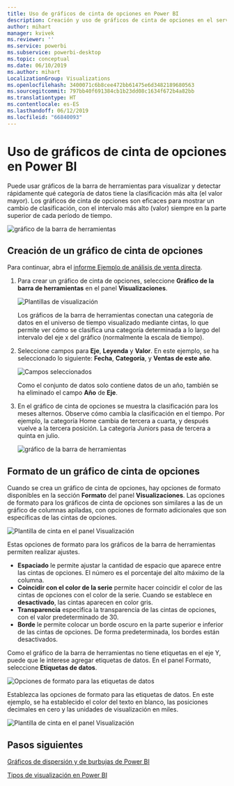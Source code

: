 ```yaml
---
title: Uso de gráficos de cinta de opciones en Power BI
description: Creación y uso de gráficos de cinta de opciones en el servicio Power BI y Power BI Desktop
author: mihart
manager: kvivek
ms.reviewer: ''
ms.service: powerbi
ms.subservice: powerbi-desktop
ms.topic: conceptual
ms.date: 06/10/2019
ms.author: mihart
LocalizationGroup: Visualizations
ms.openlocfilehash: 3400071c6b8cee472bb61475e6d3482189680563
ms.sourcegitcommit: 797bb40f691384cb1b23dd08c1634f672b4a82bb
ms.translationtype: HT
ms.contentlocale: es-ES
ms.lasthandoff: 06/12/2019
ms.locfileid: "66840093"
---
```

# <a name="use-ribbon-charts-in-power-bi"></a>Uso de gráficos de cinta de opciones en Power BI
Puede usar gráficos de la barra de herramientas para visualizar y detectar rápidamente qué categoría de datos tiene la clasificación más alta (el valor mayor). Los gráficos de cinta de opciones son eficaces para mostrar un cambio de clasificación, con el intervalo más alto (valor) siempre en la parte superior de cada período de tiempo. 

![gráfico de la barra de herramientas](media/desktop-ribbon-charts/ribbon-charts_01.png)

## <a name="create-a-ribbon-chart"></a>Creación de un gráfico de cinta de opciones
Para continuar, abra el [ informe Ejemplo de análisis de venta directa](../sample-retail-analysis.md). 

1. Para crear un gráfico de cinta de opciones, seleccione **Gráfico de la barra de herramientas** en el panel **Visualizaciones**.

    ![Plantillas de visualización](media/desktop-ribbon-charts/power-bi-template.png)

    Los gráficos de la barra de herramientas conectan una categoría de datos en el universo de tiempo visualizado mediante cintas, lo que permite ver cómo se clasifica una categoría determinada a lo largo del intervalo del eje x del gráfico (normalmente la escala de tiempo).

2. Seleccione campos para **Eje**, **Leyenda** y **Valor**.  En este ejemplo, se ha seleccionado lo siguiente: **Fecha**, **Categoría**, y **Ventas de este año**.  

    ![Campos seleccionados](media/desktop-ribbon-charts/power-bi-ribbon-values.png)

    Como el conjunto de datos solo contiene datos de un año, también se ha eliminado el campo **Año** de **Eje**. 

3. En el gráfico de cinta de opciones se muestra la clasificación para los meses alternos. Observe cómo cambia la clasificación en el tiempo.  Por ejemplo, la categoría Home cambia de tercera a cuarta, y después vuelve a la tercera posición. La categoría Juniors pasa de tercera a quinta en julio. 

    ![gráfico de la barra de herramientas](media/desktop-ribbon-charts/power-bi-ribbon.png)

## <a name="format-a-ribbon-chart"></a>Formato de un gráfico de cinta de opciones
Cuando se crea un gráfico de cinta de opciones, hay opciones de formato disponibles en la sección **Formato** del panel **Visualizaciones**. Las opciones de formato para los gráficos de cinta de opciones son similares a las de un gráfico de columnas apiladas, con opciones de formato adicionales que son específicas de las cintas de opciones.

![Plantilla de cinta en el panel Visualización](media/desktop-ribbon-charts/power-bi-format-ribbon.png)

Estas opciones de formato para los gráficos de la barra de herramientas permiten realizar ajustes.

* **Espaciado** le permite ajustar la cantidad de espacio que aparece entre las cintas de opciones. El número es el porcentaje del alto máximo de la columna.
* **Coincidir con el color de la serie** permite hacer coincidir el color de las cintas de opciones con el color de la serie. Cuando se establece en **desactivado**, las cintas aparecen en color gris.
* **Transparencia** especifica la transparencia de las cintas de opciones, con el valor predeterminado de 30.
* **Borde** le permite colocar un borde oscuro en la parte superior e inferior de las cintas de opciones. De forma predeterminada, los bordes están desactivados.

Como el gráfico de la barra de herramientas no tiene etiquetas en el eje Y, puede que le interese agregar etiquetas de datos. En el panel Formato, seleccione **Etiquetas de datos**. 

![Opciones de formato para las etiquetas de datos](media/desktop-ribbon-charts/power-bi-labels.png)

Establezca las opciones de formato para las etiquetas de datos.  En este ejemplo, se ha establecido el color del texto en blanco, las posiciones decimales en cero y las unidades de visualización en miles. 

![Plantilla de cinta en el panel Visualización](media/desktop-ribbon-charts/power-bi-data-labels.png)

## <a name="next-steps"></a>Pasos siguientes

[Gráficos de dispersión y de burbujas de Power BI](power-bi-visualization-scatter.md)

[Tipos de visualización en Power BI](power-bi-visualization-types-for-reports-and-q-and-a.md)